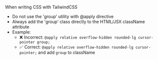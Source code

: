 When writing CSS with TailwindCSS
- Do not use the 'group' utility with @apply directive
- Always add the 'group' class directly to the HTML/JSX className attribute
- Example:
  - ❌ Incorrect: `@apply relative overflow-hidden rounded-lg cursor-pointer group;`
  - ✅ Correct: `@apply relative overflow-hidden rounded-lg cursor-pointer;` and add `group` to className